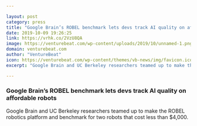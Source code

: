 ```yaml
---

layout: post
category: press
title: "Google Brain’s ROBEL benchmark lets devs track AI quality on affordable robots"
date: 2019-10-09 19:26:25
link: https://vrhk.co/2VzU8QA
image: https://venturebeat.com/wp-content/uploads/2019/10/unnamed-1.png?w=1200&strip=all
domain: venturebeat.com
author: "VentureBeat"
icon: https://venturebeat.com/wp-content/themes/vb-news/img/favicon.ico
excerpt: "Google Brain and UC Berkeley researchers teamed up to make the ROBEL robotics platform and benchmark for two robots that cost less than $4,000."

---
```


### Google Brain’s ROBEL benchmark lets devs track AI quality on affordable robots

Google Brain and UC Berkeley researchers teamed up to make the ROBEL robotics platform and benchmark for two robots that cost less than $4,000.